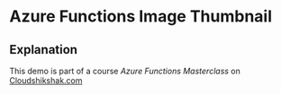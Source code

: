 # Azure Functions Image Thumbnail 

## Explanation
This demo is part of a course *Azure Functions Masterclass* on [Cloudshikshak.com](https://cloudshikshak.com)
